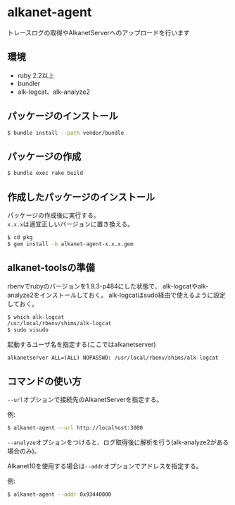 alkanet-agent
===

トレースログの取得やAlkanetServerへのアップロードを行います

## 環境
* ruby 2.2以上
* bundler
* alk-logcat、alk-analyze2

## パッケージのインストール
```bash
$ bundle install --path vendor/bundle
```

## パッケージの作成
```bash
$ bundle exec rake build
```

## 作成したパッケージのインストール
パッケージの作成後に実行する。  
`x.x.x`は適宜正しいバージョンに置き換える。

```bash
$ cd pkg
$ gem install -b alkanet-agent-x.x.x.gem
```

## alkanet-toolsの準備
rbenvでrubyのバージョンを1.9.3-p484にした状態で、
alk-logcatやalk-analyze2をインストールしておく。
alk-logcatはsudo経由で使えるように設定しておく。

```bash
$ which alk-logcat
/usr/local/rbenv/shims/alk-logcat
$ sudo visudo
```

起動するユーザ名を指定する(ここではalkanetserver)
```
alkanetserver ALL=(ALL) NOPASSWD: /usr/local/rbenv/shims/alk-logcat
```


## コマンドの使い方
`--url`オプションで接続先のAlkanetServerを指定する。

例:

```bash
$ alkanet-agent --url http://localhost:3000
```

`--analyze`オプションをつけると、ログ取得後に解析を行う(alk-analyze2がある場合のみ)。

Alkanet10を使用する場合は`--addr`オプションでアドレスを指定する。

例:
```bash
$ alkanet-agent --addr 0x93440000
```

